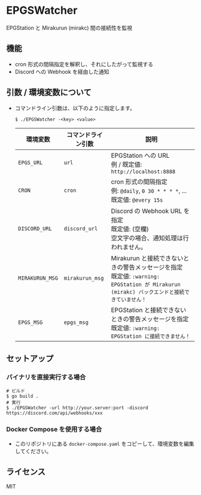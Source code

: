 # EPGSWatcher
EPGStation と Mirakurun (mirakc) 間の接続性を監視

## 機能
* cron 形式の間隔指定を解釈し、それにしたがって監視する
* Discord への Webhook を経由した通知

## 引数 / 環境変数について
* コマンドライン引数は、以下のように指定します。
    ```shell
    $ ./EPGSWatcher -<key> <value>    
    ```

    | 環境変数 | コマンドライン引数 | 説明 |
    | - | - | - |
    | `EPGS_URL` | `url` | EPGStation への URL <br>例 / 既定値: `http://localhost:8888` |
    | `CRON` | `cron` | cron 形式の間隔指定 <br>例: `@daily`, `0 30 * * * *`, ... <br> 既定値: `@every 15s`|
    | `DISCORD_URL` | `discord_url` | Discord の Webhook URL を指定 <br> 既定値: (空欄) <br> 空文字の場合、通知処理は行われません。 |
    | `MIRAKURUN_MSG` | `mirakurun_msg` | Mirakurun と接続できないときの警告メッセージを指定 <br> 既定値: `:warning: EPGStation が Mirakurun (mirakc) バックエンドと接続できていません！` |
    | `EPGS_MSG` | `epgs_msg` | EPGStation と接続できないときの警告メッセージを指定 <br> 既定値: `:warning: EPGStation に接続できません！` |

## セットアップ
### バイナリを直接実行する場合
```shell
# ビルド
$ go build .
# 実行
$ ./EPGSWatcher -url http://your.server:port -discord https://discord.com/api/webhooks/xxx
```

### Docker Compose を使用する場合
* このリポジトリにある `docker-compose.yaml` をコピーして、環境変数を編集してください。

## ライセンス
MIT
